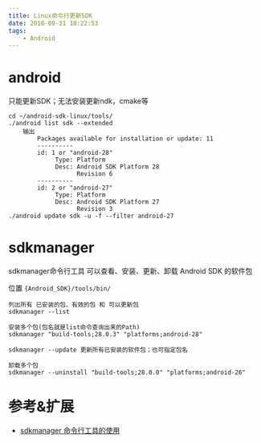 ```yaml
---
title: Linux命令行更新SDK
date: 2018-08-31 18:22:53
tags: 
	- Android
---
```


# android

只能更新SDK；无法安装更新ndk，cmake等

	cd ~/android-sdk-linux/tools/
	./android list sdk --extended
		输出
			Packages available for installation or update: 11
			----------
			id: 1 or "android-28"
			     Type: Platform
			     Desc: Android SDK Platform 28
			           Revision 6
			----------
			id: 2 or "android-27"
			     Type: Platform
			     Desc: Android SDK Platform 27
			           Revision 3
	./android update sdk -u -f --filter android-27
	
# sdkmanager

sdkmanager命令行工具 可以查看、安装、更新、卸载 Android SDK 的软件包

位置 `{Android_SDK}/tools/bin/`

	列出所有 已安装的包、有效的包 和 可以更新包
	sdkmanager --list 
	
	安装多个包(包名就是list命令查询出来的Path)
	sdkmanager "build-tools;28.0.3" "platforms;android-28" 
	
	sdkmanager --update 更新所有已安装的软件包；也可指定包名
	
	卸载多个包
	sdkmanager --uninstall "build-tools;28.0.0" "platforms;android-26"
# 参考&扩展

- [sdkmanager 命令行工具的使用](https://blog.csdn.net/xietansheng/article/details/85092056)
	